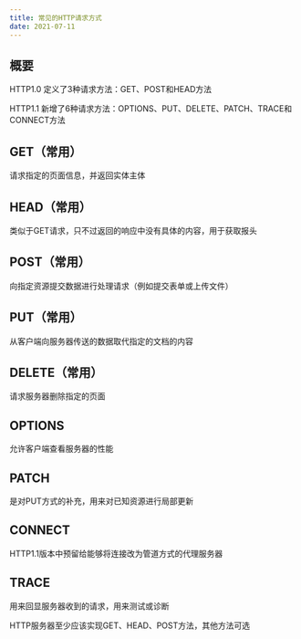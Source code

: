 ```yaml
---
title: 常见的HTTP请求方式
date: 2021-07-11
---
```


## 概要

HTTP1.0 定义了3种请求方法：GET、POST和HEAD方法

HTTP1.1 新增了6种请求方法：OPTIONS、PUT、DELETE、PATCH、TRACE和CONNECT方法

## GET（常用）

请求指定的页面信息，并返回实体主体

## HEAD（常用）

类似于GET请求，只不过返回的响应中没有具体的内容，用于获取报头

## POST（常用）

向指定资源提交数据进行处理请求（例如提交表单或上传文件）

## PUT（常用）

从客户端向服务器传送的数据取代指定的文档的内容

## DELETE（常用）

请求服务器删除指定的页面

## OPTIONS

允许客户端查看服务器的性能

## PATCH

是对PUT方式的补充，用来对已知资源进行局部更新

## CONNECT

HTTP1.1版本中预留给能够将连接改为管道方式的代理服务器

## TRACE

用来回显服务器收到的请求，用来测试或诊断

HTTP服务器至少应该实现GET、HEAD、POST方法，其他方法可选
